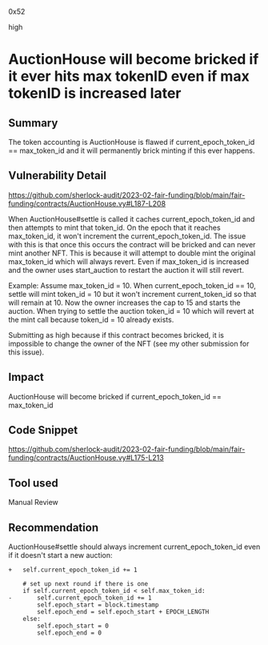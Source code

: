 0x52

high

# AuctionHouse will become bricked if it ever hits max tokenID even if max tokenID is increased later

## Summary

The token accounting is AuctionHouse is flawed if current_epoch_token_id == max_token_id and it will permanently brick minting if this ever happens.

## Vulnerability Detail

https://github.com/sherlock-audit/2023-02-fair-funding/blob/main/fair-funding/contracts/AuctionHouse.vy#L187-L208

When AuctionHouse#settle is called it caches current_epoch_token_id and then attempts to mint that token_id. On the epoch that it reaches max_token_id, it won't increment the current_epoch_token_id. The issue with this is that once this occurs the contract will be bricked and can never mint another NFT. This is because it will attempt to double mint the original max_token_id which will always revert. Even if max_token_id is increased and the owner uses start_auction to restart the auction it will still revert.

Example:
Assume max_token_id = 10. When current_epoch_token_id == 10, settle will mint token_id = 10 but it won't increment current_token_id so that will remain at 10. Now the owner increases the cap to 15 and starts the auction. When trying to settle the auction token_id = 10 which will revert at the mint call because token_id = 10 already exists.

Submitting as high because if this contract becomes bricked, it is impossible to change the owner of the NFT (see my other submission for this issue).

## Impact

AuctionHouse will become bricked if current_epoch_token_id == max_token_id

## Code Snippet

https://github.com/sherlock-audit/2023-02-fair-funding/blob/main/fair-funding/contracts/AuctionHouse.vy#L175-L213

## Tool used

Manual Review

## Recommendation

AuctionHouse#settle should always increment current_epoch_token_id even if it doesn't start a new auction:

    +   self.current_epoch_token_id += 1

        # set up next round if there is one
        if self.current_epoch_token_id < self.max_token_id:
    -       self.current_epoch_token_id += 1
            self.epoch_start = block.timestamp
            self.epoch_end = self.epoch_start + EPOCH_LENGTH
        else:
            self.epoch_start = 0
            self.epoch_end = 0
